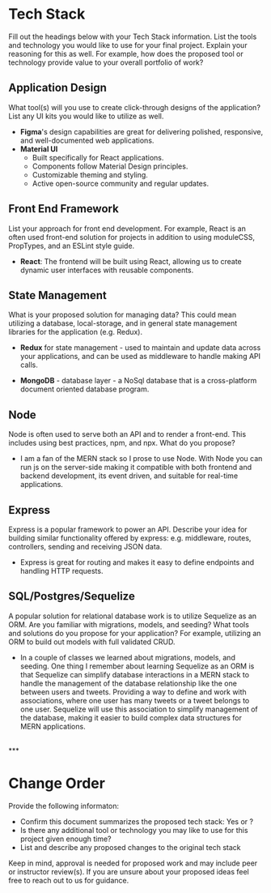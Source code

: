 # Tech Stack

Fill out the headings below with your Tech Stack information. List the tools and technology you would like to use for your final project. Explain your reasoning for this as well. For example, how does the proposed tool or technology provide value to your overall portfolio of work? 


## Application Design

What tool(s) will you use to create click-through designs of the application? List any UI kits you would like to utilize as well. 

- **Figma**'s design capabilities are great for delivering polished, responsive, and well-documented web applications. 
- **Material UI** 
    - Built specifically for React applications.
    - Components follow Material Design principles.
    - Customizable theming and styling.
    - Active open-source community and regular updates.



## Front End Framework

List your approach for front end development. For example, React is an often used front-end solution for projects in addition to using moduleCSS, PropTypes, and an ESLint style guide.   

- **React**: The frontend will be built using React, allowing us to create dynamic user interfaces with reusable components.

## State Management

What is your proposed solution for managing data? This could mean utilizing a database, local-storage, and in general state management libraries for the application (e.g. Redux).    

- **Redux** for state management - used to maintain and update data across your applications, and can be used as middleware to handle making API calls. 

- **MongoDB** - database layer - a NoSql database that is a cross-platform document oriented database program.

## Node

Node is often used to serve both an API and to render a front-end. This includes using best practices, npm, and npx. What do you propose? 

- I am a fan of the MERN stack so I prose to use Node. With Node you can run js on the server-side making it compatible with both frontend and backend development, its event driven, and suitable for real-time applications.

## Express

Express is a popular framework to power an API. Describe your idea for building similar functionality offered by express: e.g. middleware, routes, controllers, sending and receiving JSON data.

- Express is great for routing and makes it easy to define endpoints and handling HTTP requests.

## SQL/Postgres/Sequelize

A popular solution for relational database work is to utilize Sequelize as an ORM. Are you familiar with migrations, models, and seeding? What tools and solutions do you propose for your application? For example, utilizing an ORM to build out models with full validated CRUD.

- In a couple of classes we learned about migrations, models, and seeding. One thing I remember about learning Sequelize as an ORM is that Sequelize can simplify database interactions in a MERN stack to handle the management of the database relationship like the one between users and tweets. Providing a way to define and work with associations, where one user has many tweets or a tweet belongs to one user. Sequelize will use this association to simplify management of the database, making it easier to build complex data structures for MERN applications.

<br>
***

# Change Order
Provide the following informaton:

* Confirm this document summarizes the proposed tech stack: Yes or ? 
* Is there any additional tool or technology you may like to use for this project given enough time?
* List and describe any proposed changes to the original tech stack

Keep in mind, approval is needed for proposed work and may include peer or instructor review(s). If you are unsure about your proposed ideas feel free to reach out to us for guidance.   